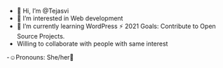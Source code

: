 - 👋 Hi, I’m @Tejasvi
- 👀 I’m interested in Web development
- 🌱 I’m currently learning WordPress
⚡ 2021 Goals: Contribute to Open Source Projects.
-  Willing to collaborate with people with same interest

-☺️Pronouns: She/her🙋
<!---
Tejasvi1234/Tejasvi1234 is a ✨ special ✨ repository because its `README.md` (this file) appears on your GitHub profile.
You can click the Preview link to take a look at your changes.
--->
